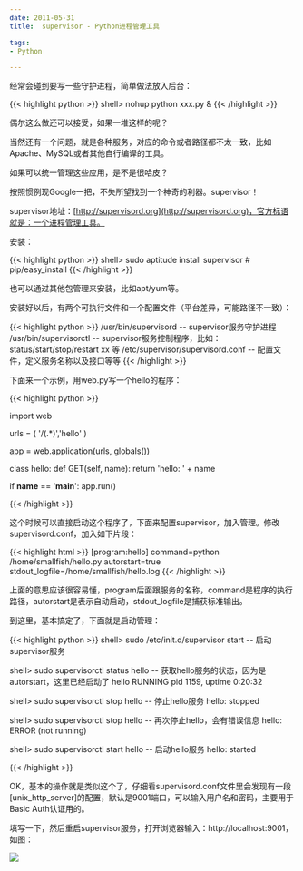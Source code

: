 ```yaml
---
date: 2011-05-31
title:  supervisor - Python进程管理工具

tags:
- Python

---
```


经常会碰到要写一些守护进程，简单做法放入后台：

{{< highlight python >}}
shell> nohup python xxx.py &
{{< /highlight >}}

偶尔这么做还可以接受，如果一堆这样的呢？

当然还有一个问题，就是各种服务，对应的命令或者路径都不太一致，比如Apache、MySQL或者其他自行编译的工具。

如果可以统一管理这些应用，是不是很哈皮？

按照惯例现Google一把，不失所望找到一个神奇的利器。supervisor！

supervisor地址：[http://supervisord.org](http://supervisord.org)，官方标语就是：一个进程管理工具。

安装：

{{< highlight python >}}
shell> sudo aptitude install supervisor # pip/easy_install
{{< /highlight >}}

也可以通过其他包管理来安装，比如apt/yum等。

安装好以后，有两个可执行文件和一个配置文件（平台差异，可能路径不一致）：

{{< highlight python >}}
/usr/bin/supervisord             --  supervisor服务守护进程
/usr/bin/supervisorctl           --  supervisor服务控制程序，比如：status/start/stop/restart xx 等
/etc/supervisor/supervisord.conf --  配置文件，定义服务名称以及接口等等
{{< /highlight >}}

下面来一个示例，用web.py写一个hello的程序：

{{< highlight python >}}

import web

urls = (
    '/(.*)','hello'
)

app = web.application(urls, globals())

class hello:
    def GET(self, name):
        return 'hello: ' + name

if __name__ == '__main__':
    app.run() 

{{< /highlight >}}

这个时候可以直接启动这个程序了，下面来配置supervisor，加入管理。修改supervisord.conf，加入如下片段：

{{< highlight html >}}
[program:hello]
command=python /home/smallfish/hello.py
autorstart=true
stdout_logfile=/home/smallfish/hello.log
{{< /highlight >}}

上面的意思应该很容易懂，program后面跟服务的名称，command是程序的执行路径，autorstart是表示自动启动，stdout_logfile是捕获标准输出。

到这里，基本搞定了，下面就是启动管理：

{{< highlight python >}}
shell> sudo /etc/init.d/supervisor start   -- 启动supervisor服务

shell> sudo supervisorctl status hello     -- 获取hello服务的状态，因为是autorstart，这里已经启动了
hello  RUNNING    pid 1159, uptime 0:20:32

shell> sudo supervisorctl stop hello       -- 停止hello服务
hello: stopped

shell> sudo supervisorctl stop hello       -- 再次停止hello，会有错误信息
hello: ERROR (not running)

shell> sudo supervisorctl start hello      -- 启动hello服务
hello: started

{{< /highlight >}}

OK，基本的操作就是类似这个了，仔细看supervisord.conf文件里会发现有一段[unix_http_server]的配置，默认是9001端口，可以输入用户名和密码，主要用于Basic Auth认证用的。

填写一下，然后重启supervisor服务，打开浏览器输入：http://localhost:9001，如图：

![](/images/supervisor-web.png)
